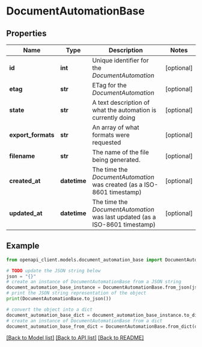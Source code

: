 # DocumentAutomationBase


## Properties

Name | Type | Description | Notes
------------ | ------------- | ------------- | -------------
**id** | **int** | Unique identifier for the *DocumentAutomation* | [optional] 
**etag** | **str** | ETag for the *DocumentAutomation* | [optional] 
**state** | **str** | A text description of what the automation is currently doing | [optional] 
**export_formats** | **str** | An array of what formats were requested | [optional] 
**filename** | **str** | The name of the file being generated. | [optional] 
**created_at** | **datetime** | The time the *DocumentAutomation* was created (as a ISO-8601 timestamp) | [optional] 
**updated_at** | **datetime** | The time the *DocumentAutomation* was last updated (as a ISO-8601 timestamp) | [optional] 

## Example

```python
from openapi_client.models.document_automation_base import DocumentAutomationBase

# TODO update the JSON string below
json = "{}"
# create an instance of DocumentAutomationBase from a JSON string
document_automation_base_instance = DocumentAutomationBase.from_json(json)
# print the JSON string representation of the object
print(DocumentAutomationBase.to_json())

# convert the object into a dict
document_automation_base_dict = document_automation_base_instance.to_dict()
# create an instance of DocumentAutomationBase from a dict
document_automation_base_from_dict = DocumentAutomationBase.from_dict(document_automation_base_dict)
```
[[Back to Model list]](../README.md#documentation-for-models) [[Back to API list]](../README.md#documentation-for-api-endpoints) [[Back to README]](../README.md)


